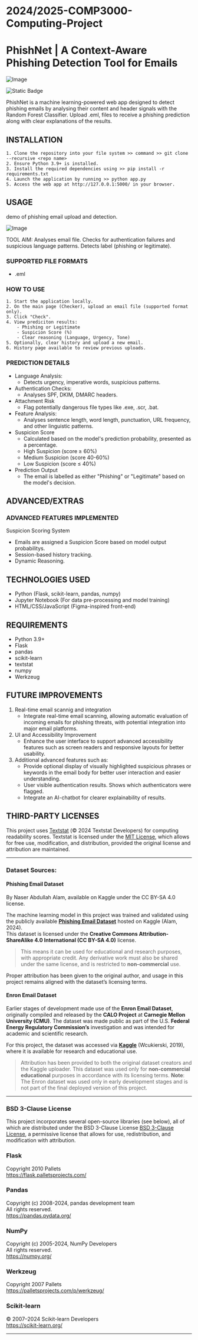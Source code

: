 # 2024/2025-COMP3000-Computing-Project

# PhishNet | A Context-Aware Phishing Detection Tool for Emails 
![Image](https://github.com/user-attachments/assets/3491a07c-1431-4e2f-bc56-f85cc84918c3)

![Static Badge](https://img.shields.io/badge/python-python?style=for-the-badge&logo=python&logoColor=22ffc4&label=Made%20With&labelColor=585873&color=22ffc4)

PhishNet is a machine learning-powered web app designed to detect phishing emails by analysing their content and header signals with the Random Forest Classifier. Upload .eml, files to receive a phishing prediction along with clear explanations of the results.



## INSTALLATION
	1. Clone the repository into your file system >> command >> git clone --recursive <repo name>
	2. Ensure Python 3.9+ is installed.
	3. Install the required dependencies using >> pip install -r requirements.txt
	4. Launch the application by running >> python app.py
    5. Access the web app at http://127.0.0.1:5000/ in your browser.



## USAGE 

demo of phishing email upload and detection.

![Image](https://github.com/user-attachments/assets/ba3bc4a2-f020-4f76-bad6-a2fcf2a3a80f)

TOOL AIM: Analyses email file. Checks for authentication failures and suspicious language patterns. Detects label (phishing or legitimate).

### SUPPORTED FILE FORMATS
* .eml

### HOW TO USE

	1. Start the application locally.
	2. On the main page (Checker), upload an email file (supported format only).
	3. Click "Check".
	4. View prediciton results:
   		- Phishing or Legitimate
   		- Suspicion Score (%)
   		- Clear reasoning (Language, Urgency, Tone)
	5. Optionally, clear history and upload a new email.
	6. History page available to review previous uploads.



### PREDICTION DETAILS

* Language Analysis:
  - Detects urgency, imperative words, suspicious patterns.
* Authentication Checks:
  - Analyses SPF, DKIM, DMARC headers.
* Attachment Risk
  - Flag potentially dangerous file types like .exe, .scr, .bat.
* Feature Analysis:
  - Analyses sentence length, word length, punctuation, URL frequency, and other linguistic patterns.
* Suspicion Score
  -  Calculated based on the model's prediction probability, presented as a percentage.
  -  High Suspicion (score ≥ 60%)
  -  Medium Suspicion (score 40-60%)
  -  Low Suspicion (score ≤ 40%)
* Prediction Output
  - The email is labelled as either "Phishing" or "Legitimate" based on the model's decision.



## ADVANCED/EXTRAS
### ADVANCED FEATURES IMPLEMENTED

Suspicion Scoring System
* Emails are assigned a Suspicion Score based on model output probabilitys.
* Session-based history tracking.
* Dynamic Reasoning.

## TECHNOLOGIES USED
* Python (Flask, scikit-learn, pandas, numpy)
* Jupyter Notebook (For data pre-processing and model training)
* HTML/CSS/JavaScript (Figma-inspired front-end)

## REQUIREMENTS 
* Python 3.9+
* Flask
* pandas
* scikit-learn
* textstat
* numpy
* Werkzeug



## FUTURE IMPROVEMENTS

1. Real-time email scannig and integration
   - Integrate real-time email scanning, allowing automatic evaluation of incoming emails for phishing threats, with potential integration into major email platforms.
2. UI and Accessibility Improvement
   - Enhance the user interface to support advanced accessibility features such as screen readers and responsive layouts for better usability.
3. Additional advanced features such as:
   - Provide optional display of visually highlighted suspicious phrases or keywords in the email body for better user interaction and easier understanding.
   - User visible authentication results. Shows which authenticators were flagged.
   - Integrate an AI-chatbot for clearer explainability of results.



## THIRD-PARTY LICENSES

This project uses [Textstat](https://pypi.org/project/textstat/) (© 2024 Textstat Developers) for computing readability scores.
Textstat is licensed under the [MIT License](https://opensource.org/licenses/MIT), which allows for free use, modification, and distribution, provided the original license and attribution are maintained.


----------------------------------------------------------------------------------------------------------------------------------------------------------------------------------------------------------------


### Dataset Sources:


#### Phishing Email Dataset
By Naser Abdullah Alam, available on Kaggle under the CC BY-SA 4.0 license.  

The machine learning model in this project was trained and validated using the publicly available [**Phishing Email Dataset**](https://www.kaggle.com/datasets/naserabdullahalam/phishing-email-dataset) hosted on Kaggle (Alam, 2024).  
This dataset is licensed under the **Creative Commons Attribution-ShareAlike 4.0 International (CC BY-SA 4.0)** license.
> This means it can be used for educational and research purposes, with appropriate credit. Any derivative work must also be shared under the same license, and is restricted to **non-commercial** use.

Proper attribution has been given to the original author, and usage in this project remains aligned with the dataset’s licensing terms.


#### Enron Email Dataset
Earlier stages of development made use of the **Enron Email Dataset**, originally compiled and released by the **CALO Project** at **Carnegie Mellon University (CMU)**. The dataset was made public as part of the U.S. **Federal Energy Regulatory Commission’s** investigation and was intended for academic and scientific research.

For this project, the dataset was accessed via [**Kaggle**](https://www.kaggle.com/datasets/wcukierski/enron-email-dataset) (Wcukierski, 2019), where it is available for research and educational use.

> Attribution has been provided to both the original dataset creators and the Kaggle uploader. This dataset was used only for **non-commercial educational** purposes in accordance with its licensing terms.
**Note**: The Enron dataset was used only in early development stages and is not part of the final deployed version of this project.


----------------------------------------------------------------------------------------------------------------------------------------------------------------------------------------------------------------


### BSD 3-Clause License
This project incorporates several open-source libraries (see below), all of which are distributed under the BSD 3-Clause License [BSD 3-Clause License](https://opensource.org/licenses/BSD-3-Clause), a permissive license that allows for use, redistribution, and modification with attribution.


### Flask
Copyright 2010 Pallets  
https://flask.palletsprojects.com/

### Pandas
Copyright (c) 2008-2024, pandas development team  
All rights reserved.  
https://pandas.pydata.org/

### NumPy
Copyright (c) 2005-2024, NumPy Developers  
All rights reserved.  
https://numpy.org/

### Werkzeug
Copyright 2007 Pallets  
https://palletsprojects.com/p/werkzeug/

### Scikit-learn
© 2007–2024 Scikit-learn Developers  
https://scikit-learn.org/  



----------------------------------------------------------------------------------------------------------------------------------------------------------------------------------------------------------------


